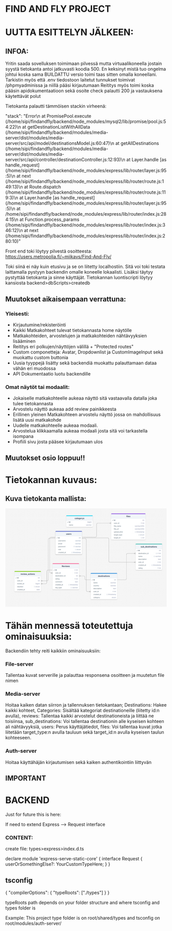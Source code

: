# FIND AND FLY PROJECT

# UUTTA ESITTELYN JÄLKEEN:

## INFOA:

Yritin saada sovelluksen toimimaan pilvessä mutta virtuaalikoneella jostain syystä tietokanta antoi jatkuvasti koodia 500.
En keksinyt mistä tuo ongelma johtui koska sama BUILDATTU versio toimi taas sitten omalla koneellani.
Tarkistin myös että .env tiedostoon laitetut tunnukset toimivat /phpmyadminissa ja niillä pääsi kirjautumaan
Reititys myös toimi koska pääsin apidokumentaatioon sekä osoite check palautti 200 ja vastauksena käytettävät polut

Tietokanta palautti tämmöisen stackin virheenä:

"stack": "Error\n at PromisePool.execute (/home/sipi/findandfly/backend/node_modules/mysql2/lib/promise/pool.js:54:22)\n at getDestinationListWithAllData (/home/sipi/findandfly/backend/modules/media-server/dist/modules/media-server/src/api/model/destinationsModel.js:60:47)\n at getAllDestinations (/home/sipi/findandfly/backend/modules/media-server/dist/modules/media-server/src/api/controller/destinationController.js:12:93)\n at Layer.handle [as handle_request] (/home/sipi/findandfly/backend/node_modules/express/lib/router/layer.js:95:5)\n at next (/home/sipi/findandfly/backend/node_modules/express/lib/router/route.js:149:13)\n at Route.dispatch (/home/sipi/findandfly/backend/node_modules/express/lib/router/route.js:119:3)\n at Layer.handle [as handle_request] (/home/sipi/findandfly/backend/node_modules/express/lib/router/layer.js:95:5)\n at /home/sipi/findandfly/backend/node_modules/express/lib/router/index.js:284:15\n at Function.process_params (/home/sipi/findandfly/backend/node_modules/express/lib/router/index.js:346:12)\n at next (/home/sipi/findandfly/backend/node_modules/express/lib/router/index.js:280:10)"

Front end toki löytyy pilvestä osoitteesta:
https://users.metropolia.fi/~miikavs/Find-And-Fly/

Toki siinä ei näy kuin etusivu ja se on liitetty localhostiin.
Sitä voi toki testata laittamalla pystyyn backendin omalle koneelle lokaalisti.
Lisäksi täytyy pystyttää tietokanta ja sinne käyttäjät. Tietokannan luontiscripti löytyy kansiosta backend>dbScripts>createdb

## Muutokset aikaisempaan verrattuna:

### Yleisesti:

- Kirjautumine/rekisteröinti
- Kaikki Matkakohteet tulevat tietokannasta home näytölle
- Matkakohteiden, arvostelujen ja matkakohteiden nähtävyyksien lisääminen
- Reititys eri polkujen/näyttöjen välillä + "Protected routes"
- Custom componetteja: Avatar, Dropdownlist ja CustomImageInput sekä muokattu custom buttonia
- Uusia tyyppejä lisätty sekä backendiä muokattu palauttamaan dataa vähän eri muodossa
- API Dokumentaatio luotu backendille

### Omat näytöt tai modaalit:

- Jokaiselle matkakohteelle aukeaa näyttö sitä vastaavalla datalla joka tulee tietokannasta
- Arvostelu näyttö aukeaa add review painikkeesta
- Erillinen yleinen Matkakohteen arvostelu näyttö jossa on mahdollisuus lisätä uusi matkakohde
- Uudelle matkakohteelle aukeaa modaali.
- Arvostelua klikkaamalla aukeaa modaali josta sitä voi tarkastella isompana
- Profiili sivu josta pääsee kirjautumaan ulos

## Muutokset osio loppuu!!

# Tietokannan kuvaus:

## Kuva tietokanta mallista:

![DATABASE_MODEL](screenshots/database.png)

# Tähän mennessä toteutettuja ominaisuuksia:

Backendiin tehty reiti kaikkiin ominaisuuksiin:

### File-server

Tallentaa kuvat serverille ja palauttaa responsena osoitteen ja muutetun file nimen

### Media-server

Hoitaa kaiken datan siirron ja tallennuksen tietokantaan;
Destinations: Hakee kaikki kohteet,
Categories: Sisältää kategoriat destinationeille (liitetty id:n avulla),
reviews: Tallentaa kaikki arvostelut destinationeista ja liittää ne toisiinsa,
sub_destinations: Voi tallentaa destinationin alle kyseisen kohteen ali nähtävyyksiä,
users: Perus käyttäjätiedot,
files: Voi tallentaa kuvat jotka liitetään target_type:n avulla tauluun sekä target_id:n avulla kyseisen taulun kohteeseen.

### Auth-server

Hoitaa käyttähäjän kirjautumisen sekä kaiken authentikointiin liittyvän

## IMPORTANT

# BACKEND

Just for future this is here:

If need to extend Express --> Request interface

### CONTENT:

create file: types>express>index.d.ts

declare module 'express-serve-static-core' {
interface Request {
userOrSomethingElse?: YourCustomTypeHere;
}
}

## tsconfig

{
"compilerOptions": {
"typeRoots": ["./types"]
}
}

typeRoots path depends on your folder structure and where tsconfig
and types folder is

Example: This project type folder is on root/shared/types and tsconfig on root/modules/auth-server/
